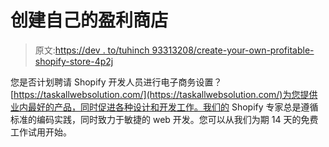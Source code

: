 # 创建自己的盈利商店

> 原文:[https://dev . to/tuhinch 93313208/create-your-own-profitable-shopify-store-4p2j](https://dev.to/tuhinch93313208/create-your-own-profitable-shopify-store-4p2j)

您是否计划聘请 Shopify 开发人员进行电子商务设置？[https://taskallwebsolution.com/](https://taskallwebsolution.com/)为您提供业内最好的产品，同时促进各种设计和开发工作。我们的 Shopify 专家总是遵循标准的编码实践，同时致力于敏捷的 web 开发。您可以从我们为期 14 天的免费工作试用开始。